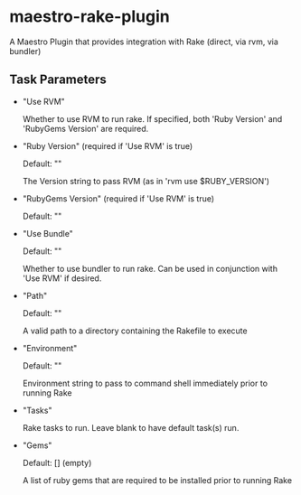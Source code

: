maestro-rake-plugin
====================

A Maestro Plugin that provides integration with Rake (direct, via rvm, via bundler)

Task Parameters
---------------

* "Use RVM"

  Whether to use RVM to run rake.  If specified, both 'Ruby Version' and
  'RubyGems Version' are required.

* "Ruby Version" (required if 'Use RVM' is true)

  Default: ""
  
  The Version string to pass RVM (as in 'rvm use $RUBY_VERSION')

* "RubyGems Version" (required if 'Use RVM' is true)

  Default: ""

* "Use Bundle"

  Default: ""

  Whether to use bundler to run rake.
  Can be used in conjunction with 'Use RVM' if desired.

* "Path"

  Default: ""

  A valid path to a directory containing the Rakefile to execute

* "Environment"

  Default: ""

  Environment string to pass to command shell immediately prior to running Rake

* "Tasks"

  Rake tasks to run.  Leave blank to have default task(s) run.

* "Gems"

  Default: [] (empty)

  A list of ruby gems that are required to be installed prior to running Rake
